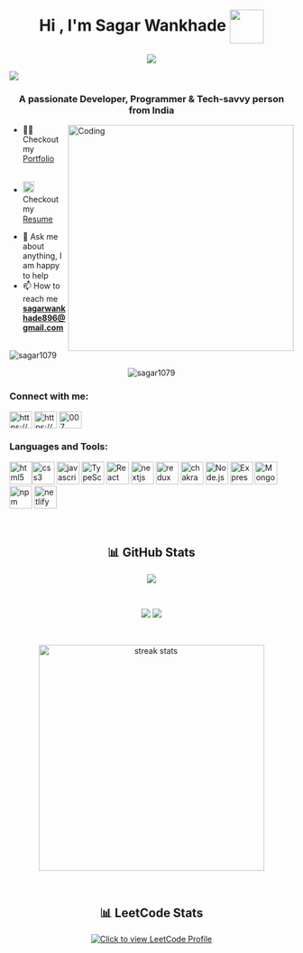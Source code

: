 <h1 align="center">Hi , I'm Sagar Wankhade <img width="60" height="60" align="center"
      src="https://media.tenor.com/fFWcjOYqpWMAAAAM/jasgagger-jason.gif"> </h1>

<p align="center">
   <img src="https://readme-typing-svg.herokuapp.com?size=26&duration=2500&lines=Software+Engineer;fullstack+developer">
</p>

<img src="https://blog.postman.com/wp-content/uploads/2019/01/platform.png">

<h3 align="center">A passionate Developer, Programmer & Tech-savvy person from India</h3>

<img align="right" alt="Coding" width="400"
   src="https://i.pinimg.com/originals/5a/ab/23/5aab239aeaf861b629f3eac134d6bf74.gif">



<!-- Portfolio -->
- 👨‍💻 Checkout my [Portfolio](https://sagar1079.github.io) &nbsp; <img width="15"
   src="https://i.gifer.com/origin/b3/b34dc1592ae8556da933835c0d532738_w200.webp">


<!-- Resume -->
- <img width="20"
   src="https://user-images.githubusercontent.com/66555692/190847273-1a125e30-6bb9-4221-916f-47ef6d774f58.png"> Checkout
my [Resume](https://drive.google.com/file/d/1fNp6Hs_BnTyJ8irjtbHlPhkTkV_qJxzC/view?usp=sharing)&nbsp; <img width="15"
   src="https://i.gifer.com/origin/b3/b34dc1592ae8556da933835c0d532738_w200.webp">


<!-- <img width="30" src = "https://user-images.githubusercontent.com/66555692/190847273-1a125e30-6bb9-4221-916f-47ef6d774f58.png" > -->


- 💬 Ask me about anything, I am happy to help <img width="15"
   src="https://i.gifer.com/origin/b3/b34dc1592ae8556da933835c0d532738_w200.webp">
- 📫 How to reach me **sagarwankhade896@gmail.com** <img width="15"
   src="https://i.gifer.com/origin/b3/b34dc1592ae8556da933835c0d532738_w200.webp">

<p align="left"> <img src="https://komarev.com/ghpvc/?username=sagar1079&label=Profile%20views&color=0e75b6&style=flat"
      alt="sagar1079" /> </p>

<p align="center"> <img src="https://github-profile-trophy.vercel.app/?username=sagar1079&theme=algolia"
      alt="sagar1079" /> </p>

<h3 align="left">Connect with me:</h3>
<p align="left">
   <a href="https://www.linkedin.com/in/Sagar1079/" target="blank"><img align="center"
         src="https://raw.githubusercontent.com/rahuldkjain/github-profile-readme-generator/master/src/images/icons/Social/linked-in-alt.svg"
         alt="https://www.linkedin.com/in/Sagar1079/" height="30" width="40" /></a>
   <a href="https://instagram.com/sagar_dev555" target="blank"><img align="center"
         src="https://raw.githubusercontent.com/rahuldkjain/github-profile-readme-generator/master/src/images/icons/Social/instagram.svg"
         alt="https://www.instagram.com" height="30" width="40" /></a>
   <a href="https://www.leetcode.com/Sagar1079" target="blank"><img align="center"
         src="https://raw.githubusercontent.com/rahuldkjain/github-profile-readme-generator/master/src/images/icons/Social/leet-code.svg"
         alt="007" height="30" width="40" /></a>
</p>

<h3 align="left">Languages and Tools:</h3>
<p align="left">
   <img src="https://user-images.githubusercontent.com/25181517/192158954-f88b5814-d510-4564-b285-dff7d6400dad.png"
      alt="html5" width="40" height="40" /><img
      src="https://user-images.githubusercontent.com/25181517/183898674-75a4a1b1-f960-4ea9-abcb-637170a00a75.png"
      alt="css3" width="40" height="40" />
   <img src="https://user-images.githubusercontent.com/25181517/117447155-6a868a00-af3d-11eb-9cfe-245df15c9f3f.png"
      alt="javascript" width="40" height="40" />
   <img src="https://profilinator.rishav.dev/skills-assets/typescript-original.svg" alt="TypeScript" width="40"
      height="40" />
   <img src="https://profilinator.rishav.dev/skills-assets/react-original-wordmark.svg" alt="React" width="40"
      height="40" />
   <img src="https://www.rlogical.com/wp-content/uploads/2021/08/Rlogical-Blog-Images-thumbnail.png" alt="nextjs"
      width="40" height="40" />
   <img src="https://user-images.githubusercontent.com/25181517/187896150-cc1dcb12-d490-445c-8e4d-1275cd2388d6.png"
      alt="redux" width="40" height="40" />
   <img src="https://user-images.githubusercontent.com/25181517/190887639-d0ba4ec9-ddbe-45dd-bea1-4db83846503e.png"
      alt="chakra" width="40" height="40" />
   <img src="https://profilinator.rishav.dev/skills-assets/nodejs-original-wordmark.svg" alt="Node.js" width="40"
      height="40" />
   <img src="https://skillshack.blob.core.windows.net/uploads/express.webp" alt="Express.js" width="40" height="40" />
   <img src="https://profilinator.rishav.dev/skills-assets/mongodb-original-wordmark.svg" alt="MongoDB" width="40"
      height="40" />
   <img src="https://user-images.githubusercontent.com/25181517/121401671-49102800-c959-11eb-9f6f-74d49a5e1774.png"
      alt="npm" width="40" height="40" />

   <img src="https://skillicons.dev/icons?i=netlify" alt="netlify" width="40" height="40" />
</p>
<br />

<h2 align="center"> 📊 GitHub Stats</h2>
<p align="center">
   <img
      src="http://github-profile-summary-cards.vercel.app/api/cards/profile-details?username=sagar1079&theme=solarized_dark">
</p>
<br />
<p align="center">
   <img
      src="http://github-profile-summary-cards.vercel.app/api/cards/most-commit-language?username=sagar1079&theme=solarized_dark">
   <img src="http://github-profile-summary-cards.vercel.app/api/cards/stats?username=sagar1079&theme=solarized_dark">

</p>
<br />
<p align="center">
   <img alt="streak stats"
      src="https://github-readme-streak-stats.herokuapp.com/?user=sagar1079&theme=material-palenight" width="400">
</p>
<br />
<h2 align="center">📊 LeetCode Stats</h2>
<p align="center">
   <a href="https://www.leetcode.com/Sagar1079" target="_blank"><img title="Click to view LeetCode Profile"
         align="center" src="https://leetcard.jacoblin.cool/Sagar1079?theme=nord" /></a>
</p>

